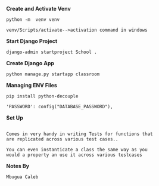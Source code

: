 **Create and Activate Venv**

```
python -m  venv venv

venv/Scripts/activate-->activation command in windows

```

**Start Django Project**

```
django-admin startproject School .

```

**Create Django App**

```
python manage.py startapp classroom

```

**Managing ENV Files**

```
pip install python-decouple

'PASSWORD': config("DATABASE_PASSWORD"),

```

**Set Up**

```

Comes in very handy in writing Tests for functions that
are replicated across various test cases..

You can even instanticate a class the same way as you
would a property an use it across various testcases

```

**Notes By**

```
Mbugua Caleb

```
